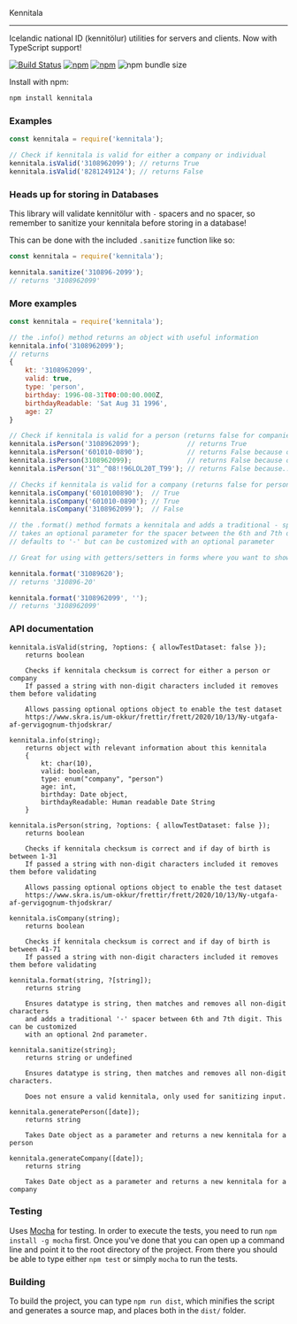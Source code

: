 Kennitala

---

Icelandic national ID (kennitölur) utilities for servers and clients. Now with TypeScript support!

[![Build Status](https://travis-ci.org/HermannBjorgvin/Kennitala.svg?branch=master)](https://travis-ci.org/HermannBjorgvin/Kennitala)
[![npm](https://img.shields.io/npm/v/kennitala.svg)](https://www.npmjs.com/package/kennitala)
[![npm](https://img.shields.io/npm/dm/kennitala.svg)](https://www.npmjs.com/package/kennitala)
![npm bundle size](https://img.shields.io/bundlephobia/min/kennitala)

Install with npm:

```bash
npm install kennitala
```

### Examples

```Javascript
const kennitala = require('kennitala');

// Check if kennitala is valid for either a company or individual
kennitala.isValid('3108962099'); // returns True
kennitala.isValid('8281249124'); // returns False
```

### Heads up for storing in Databases

This library will validate kennitölur with `-` spacers and no spacer, so remember to sanitize your kennitala before storing in a database!

This can be done with the included `.sanitize` function like so:

```Javascript
const kennitala = require('kennitala');

kennitala.sanitize('310896-2099');
// returns '3108962099'
```

### More examples

```Javascript
const kennitala = require('kennitala');

// the .info() method returns an object with useful information
kennitala.info('3108962099');
// returns
{
	kt: '3108962099',
	valid: true,
	type: 'person',
	birthday: 1996-08-31T00:00:00.000Z,
	birthdayReadable: 'Sat Aug 31 1996',
	age: 27
}

// Check if kennitala is valid for a person (returns false for companies)
kennitala.isPerson('3108962099');            // returns True
kennitala.isPerson('601010-0890');           // returns False because of invalid date
kennitala.isPerson(3108962099);              // returns False because of numeric type
kennitala.isPerson('31^_^08!!96LOL20T_T99'); // returns False because... well, just no

// Checks if kennitala is valid for a company (returns false for persons)
kennitala.isCompany('6010100890');  // True
kennitala.isCompany('601010-0890'); // True
kennitala.isCompany('3108962099');  // False

// the .format() method formats a kennitala and adds a traditional - spacer
// takes an optional parameter for the spacer between the 6th and 7th digit
// defaults to '-' but can be customized with an optional parameter

// Great for using with getters/setters in forms where you want to show the traditional format to users

kennitala.format('31089620');
// returns '310896-20'

kennitala.format('3108962099', '');
// returns '3108962099'

```

### API documentation

    kennitala.isValid(string, ?options: { allowTestDataset: false });
        returns boolean

        Checks if kennitala checksum is correct for either a person or company
        If passed a string with non-digit characters included it removes them before validating

        Allows passing optional options object to enable the test dataset
        https://www.skra.is/um-okkur/frettir/frett/2020/10/13/Ny-utgafa-af-gervigognum-thjodskrar/

    kennitala.info(string);
    	returns object with relevant information about this kennitala
        {
            kt: char(10),
            valid: boolean,
            type: enum("company", "person")
            age: int,
            birthday: Date object,
            birthdayReadable: Human readable Date String
        }

    kennitala.isPerson(string, ?options: { allowTestDataset: false });
        returns boolean

        Checks if kennitala checksum is correct and if day of birth is between 1-31
        If passed a string with non-digit characters included it removes them before validating

        Allows passing optional options object to enable the test dataset
        https://www.skra.is/um-okkur/frettir/frett/2020/10/13/Ny-utgafa-af-gervigognum-thjodskrar/

    kennitala.isCompany(string);
        returns boolean

        Checks if kennitala checksum is correct and if day of birth is between 41-71
        If passed a string with non-digit characters included it removes them before validating

    kennitala.format(string, ?[string]);
        returns string

        Ensures datatype is string, then matches and removes all non-digit characters
        and adds a traditional '-' spacer between 6th and 7th digit. This can be customized
        with an optional 2nd parameter.

    kennitala.sanitize(string);
        returns string or undefined

        Ensures datatype is string, then matches and removes all non-digit characters.

        Does not ensure a valid kennitala, only used for sanitizing input.

    kennitala.generatePerson([date]);
        returns string

        Takes Date object as a parameter and returns a new kennitala for a person

    kennitala.generateCompany([date]);
        returns string

        Takes Date object as a parameter and returns a new kennitala for a company

### Testing

Uses [Mocha](https://mochajs.org/) for testing. In order to execute the tests, you need to run `npm install -g mocha` first. Once you've done that
you can open up a command line and point it to the root directory of the project. From there you should be able to type either `npm test` or simply `mocha` to run the tests.

### Building

To build the project, you can type `npm run dist`, which minifies the script and generates a source map, and places both in the `dist/` folder.
